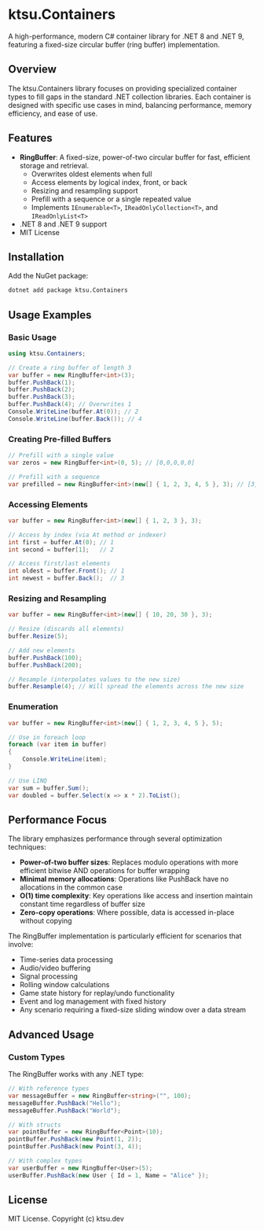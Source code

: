 # ktsu.Containers

A high-performance, modern C# container library for .NET 8 and .NET 9, featuring a fixed-size circular buffer (ring buffer) implementation.

## Overview

The ktsu.Containers library focuses on providing specialized container types to fill gaps in the standard .NET collection libraries. Each container is designed with specific use cases in mind, balancing performance, memory efficiency, and ease of use.

## Features

- **RingBuffer<T>**: A fixed-size, power-of-two circular buffer for fast, efficient storage and retrieval.
  - Overwrites oldest elements when full
  - Access elements by logical index, front, or back
  - Resizing and resampling support
  - Prefill with a sequence or a single repeated value
  - Implements `IEnumerable<T>`, `IReadOnlyCollection<T>`, and `IReadOnlyList<T>`
- .NET 8 and .NET 9 support
- MIT License

## Installation

Add the NuGet package:

```bash
dotnet add package ktsu.Containers
```

## Usage Examples

### Basic Usage

```csharp
using ktsu.Containers;

// Create a ring buffer of length 3
var buffer = new RingBuffer<int>(3);
buffer.PushBack(1);
buffer.PushBack(2);
buffer.PushBack(3);
buffer.PushBack(4); // Overwrites 1
Console.WriteLine(buffer.At(0)); // 2
Console.WriteLine(buffer.Back()); // 4
```

### Creating Pre-filled Buffers

```csharp
// Prefill with a single value
var zeros = new RingBuffer<int>(0, 5); // [0,0,0,0,0]

// Prefill with a sequence
var prefilled = new RingBuffer<int>(new[] { 1, 2, 3, 4, 5 }, 3); // [3,4,5]
```

### Accessing Elements

```csharp
var buffer = new RingBuffer<int>(new[] { 1, 2, 3 }, 3);

// Access by index (via At method or indexer)
int first = buffer.At(0); // 1
int second = buffer[1];   // 2

// Access first/last elements
int oldest = buffer.Front(); // 1 
int newest = buffer.Back();  // 3
```

### Resizing and Resampling

```csharp
var buffer = new RingBuffer<int>(new[] { 10, 20, 30 }, 3);

// Resize (discards all elements)
buffer.Resize(5);

// Add new elements
buffer.PushBack(100);
buffer.PushBack(200);

// Resample (interpolates values to the new size)
buffer.Resample(4); // Will spread the elements across the new size
```

### Enumeration

```csharp
var buffer = new RingBuffer<int>(new[] { 1, 2, 3, 4, 5 }, 5);

// Use in foreach loop
foreach (var item in buffer)
{
    Console.WriteLine(item);
}

// Use LINQ
var sum = buffer.Sum();
var doubled = buffer.Select(x => x * 2).ToList();
```

## Performance Focus

The library emphasizes performance through several optimization techniques:

- **Power-of-two buffer sizes**: Replaces modulo operations with more efficient bitwise AND operations for buffer wrapping
- **Minimal memory allocations**: Operations like PushBack have no allocations in the common case
- **O(1) time complexity**: Key operations like access and insertion maintain constant time regardless of buffer size
- **Zero-copy operations**: Where possible, data is accessed in-place without copying

The RingBuffer implementation is particularly efficient for scenarios that involve:

- Time-series data processing
- Audio/video buffering
- Signal processing
- Rolling window calculations
- Game state history for replay/undo functionality
- Event and log management with fixed history
- Any scenario requiring a fixed-size sliding window over a data stream

## Advanced Usage

### Custom Types

The RingBuffer works with any .NET type:

```csharp
// With reference types
var messageBuffer = new RingBuffer<string>("", 100);
messageBuffer.PushBack("Hello");
messageBuffer.PushBack("World");

// With structs
var pointBuffer = new RingBuffer<Point>(10);
pointBuffer.PushBack(new Point(1, 2));
pointBuffer.PushBack(new Point(3, 4));

// With complex types
var userBuffer = new RingBuffer<User>(5);
userBuffer.PushBack(new User { Id = 1, Name = "Alice" });
```

## License

MIT License. Copyright (c) ktsu.dev
